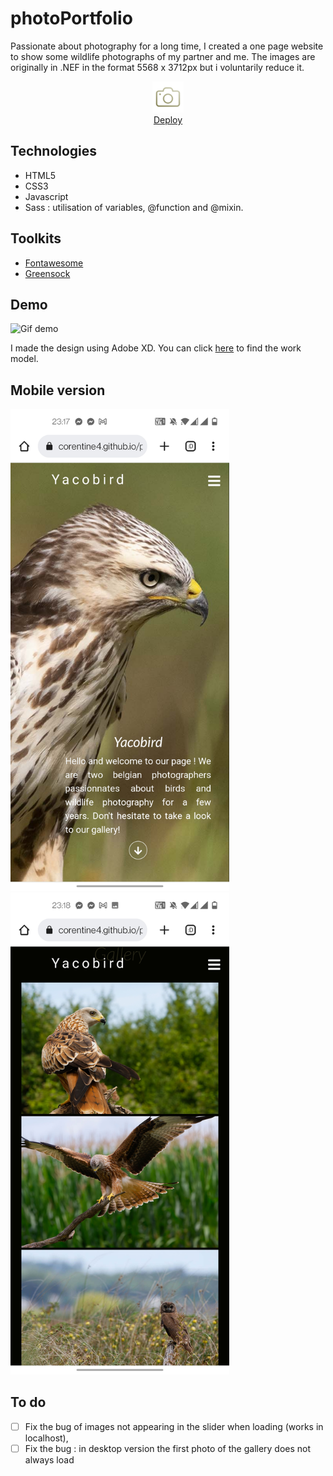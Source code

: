 # photoPortfolio

Passionate about photography for a long time, I created a one page website to show some wildlife photographs of my partner and me. The images are originally in .NEF in the format 5568 x 3712px but i voluntarily reduce it.

<div align="center"><img src="images/picture.svg" height="50"></img></div> 
<div align="center"><a href="https://corentine4.github.io/photoPortfolio/">Deploy</a></div> 

## Technologies

- HTML5
- CSS3
- Javascript
- Sass : utilisation of variables, @function and @mixin.

## Toolkits
- [Fontawesome](https://fontawesome.com)
- [Greensock](https://greensock.com)

## Demo  
![Gif demo](/images/portfolioGif.gif "Demo")
  
I made the design using Adobe XD. You can click [here](https://xd.adobe.com/view/eb9fb77e-1992-4e37-82db-bb5abf513611-becc/?fullscreen) to find the work model.

## Mobile version
<img src="/images/mobileVersion1.jpg" width="350" alt="Mobile version"></img>
<img src="/images/mobileVersion2.jpg" width="350" alt="Mobile version"></img>

## To do
- [ ] Fix the bug of images not appearing in the slider when loading (works in localhost),
- [ ] Fix the bug : in desktop version the first photo of the gallery does not always load
